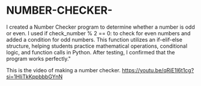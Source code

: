 # NUMBER-CHECKER-
I created a Number Checker program to determine whether a number is odd or even. I used if check_number % 2 == 0: to check for even numbers and added a condition for odd numbers. This function utilizes an if-elif-else structure, helping students practice mathematical operations, conditional logic, and function calls in Python. After testing, I confirmed that the program works perfectly."



This is the video of making a number checker.
https://youtu.be/qRiE1l6t1cg?si=1HliTkKppbbbGYnN
